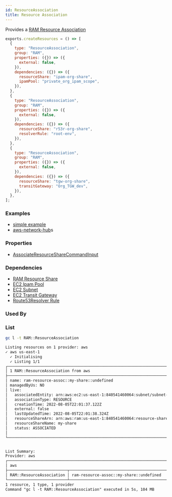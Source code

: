 ```yaml
---
id: ResourceAssociation
title: Resource Association
---
```


Provides a [RAM Resource Association](https://console.aws.amazon.com/ram/home?#Home:)

```js
exports.createResources = () => [
  {
    type: "ResourceAssociation",
    group: "RAM",
    properties: ({}) => ({
      external: false,
    }),
    dependencies: ({}) => ({
      resourceShare: "ipam-org-share",
      ipamPool: "private_org_ipam_scope",
    }),
  },
  {
    type: "ResourceAssociation",
    group: "RAM",
    properties: ({}) => ({
      external: false,
    }),
    dependencies: ({}) => ({
      resourceShare: "r53r-org-share",
      resolverRule: "root-env",
    }),
  },
  {
    type: "ResourceAssociation",
    group: "RAM",
    properties: ({}) => ({
      external: false,
    }),
    dependencies: ({}) => ({
      resourceShare: "tgw-org-share",
      transitGateway: "Org_TGW_dev",
    }),
  },
];
```

### Examples

- [simple example](https://github.com/grucloud/grucloud/tree/main/examples/aws/RAM/resource-share)
- [aws-network-hub](https://github.com/grucloud/grucloud/tree/main/examples/aws/aws-samples/aws-network-hub-for-terraform)s

### Properties

- [AssociateResourceShareCommandInput](https://docs.aws.amazon.com/AWSJavaScriptSDK/v3/latest/clients/client-ram/interfaces/associateresourcesharecommandinput.html)

### Dependencies

- [RAM Resource Share](../RAM/ResourceShare.md)
- [EC2 Ipam Pool](../EC2/IpamPool.md)
- [EC2 Subnet](../EC2/Subnet.md)
- [EC2 Transit Gateway](../EC2/TransitGateway.md)
- [Route53Resolver Rule](../Route53Resolver/Rule.md)

### Used By

### List

```sh
gc l -t RAM::ResourceAssociation
```

```txt
Listing resources on 1 provider: aws
✓ aws us-east-1
  ✓ Initialising
  ✓ Listing 1/1
┌───────────────────────────────────────────────────────────────────────────┐
│ 1 RAM::ResourceAssociation from aws                                       │
├───────────────────────────────────────────────────────────────────────────┤
│ name: ram-resource-assoc::my-share::undefined                             │
│ managedByUs: NO                                                           │
│ live:                                                                     │
│   associatedEntity: arn:aws:ec2:us-east-1:840541460064:subnet/subnet-0cb… │
│   associationType: RESOURCE                                               │
│   creationTime: 2022-08-05T22:01:37.122Z                                  │
│   external: false                                                         │
│   lastUpdatedTime: 2022-08-05T22:01:38.324Z                               │
│   resourceShareArn: arn:aws:ram:us-east-1:840541460064:resource-share/12… │
│   resourceShareName: my-share                                             │
│   status: ASSOCIATED                                                      │
│                                                                           │
└───────────────────────────────────────────────────────────────────────────┘


List Summary:
Provider: aws
┌──────────────────────────────────────────────────────────────────────────┐
│ aws                                                                      │
├──────────────────────────┬───────────────────────────────────────────────┤
│ RAM::ResourceAssociation │ ram-resource-assoc::my-share::undefined       │
└──────────────────────────┴───────────────────────────────────────────────┘
1 resource, 1 type, 1 provider
Command "gc l -t RAM::ResourceAssociation" executed in 5s, 104 MB
```
